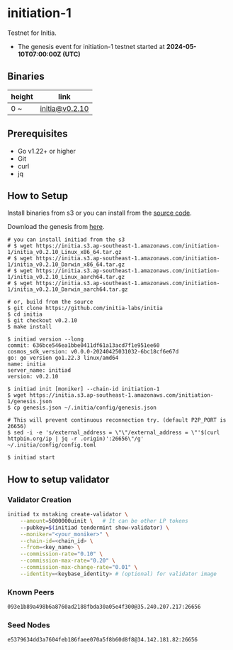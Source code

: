 # initiation-1

Testnet for Initia.

- The genesis event for initiation-1 testnet started at **2024-05-10T07:00:00Z (UTC)**

## Binaries

| height  | link  |
| ------- | ----- |
| 0      ~  | [initia@v0.2.10](https://github.com/initia-labs/initia/releases/tag/v0.2.10)                   |

## Prerequisites

- Go v1.22+ or higher
- Git
- curl
- jq

## How to Setup

Install binaries from s3 or you can install from the [source code](https://github.com/initia-labs/initia).

Download the genesis from [here](https://initia.s3.ap-southeast-1.amazonaws.com/initiation-1/genesis.json).

```shell
# you can install initiad from the s3
# $ wget https://initia.s3.ap-southeast-1.amazonaws.com/initiation-1/initia_v0.2.10_Linux_x86_64.tar.gz
# $ wget https://initia.s3.ap-southeast-1.amazonaws.com/initiation-1/initia_v0.2.10_Darwin_x86_64.tar.gz 
# $ wget https://initia.s3.ap-southeast-1.amazonaws.com/initiation-1/initia_v0.2.10_Linux_aarch64.tar.gz 
# $ wget https://initia.s3.ap-southeast-1.amazonaws.com/initiation-1/initia_v0.2.10_Darwin_aarch64.tar.gz

# or, build from the source
$ git clone https://github.com/initia-labs/initia
$ cd initia
$ git checkout v0.2.10
$ make install

$ initiad version --long
commit: 636bce546ea1bbe0411df61a13acd7f1e951ee60
cosmos_sdk_version: v0.0.0-20240425031032-6bc18cf6e67d
go: go version go1.22.3 linux/amd64
name: initia
server_name: initiad
version: v0.2.10

$ initiad init [moniker] --chain-id initiation-1
$ wget https://initia.s3.ap-southeast-1.amazonaws.com/initiation-1/genesis.json
$ cp genesis.json ~/.initia/config/genesis.json

# This will prevent continuous reconnection try. (default P2P_PORT is 26656)
$ sed -i -e 's/external_address = \"\"/external_address = \"'$(curl httpbin.org/ip | jq -r .origin)':26656\"/g' ~/.initia/config/config.toml

$ initiad start
```

## How to setup validator

### Validator Creation

```sh
initiad tx mstaking create-validator \
    --amount=5000000uinit \   # It can be other LP tokens 
    --pubkey=$(initiad tendermint show-validator) \
    --moniker="<your_moniker>" \
    --chain-id=<chain_id> \
    --from=<key_name> \
    --commission-rate="0.10" \
    --commission-max-rate="0.20" \
    --commission-max-change-rate="0.01" \
    --identity=<keybase_identity> # (optional) for validator image
```

### Known Peers

```sh
093e1b89a498b6a8760ad2188fbda30a05e4f300@35.240.207.217:26656
```

### Seed Nodes

```sh
e5379634dd3a7604feb186faee070a5f8b60d8f8@34.142.181.82:26656
```
